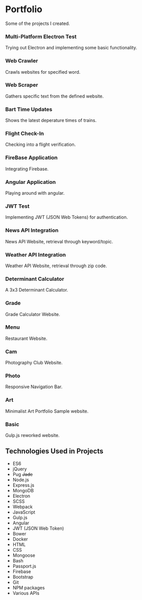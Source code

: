 # Portfolio
Some of the projects I created.

### Multi-Platform Electron Test
Trying out Electron and implementing some basic functionality.

### Web Crawler
Crawls websites for specified word.

### Web Scraper
Gathers specific text from the defined website.

### Bart Time Updates
Shows the latest deperature times of trains.

### Flight Check-In
Checking into a flight verification. 

### FireBase Application
Integrating Firebase.

### Angular Application
Playing around with angular.

### JWT Test
Implementing JWT (JSON Web Tokens) for authentication.

### News API Integration
News API Website, retrieval through keyword/topic.

### Weather API Integration
Weather API Website, retrieval through zip code.

### Determinant Calculator
A 3x3 Determinant Calculator.

### Grade
Grade Calculator Website.

### Menu
Restaurant Website.

### Cam
Photography Club Website.

### Photo
Responsive Navigation Bar.

### Art
Minimalist Art Portfolio Sample website.

### Basic
Gulp.js reworked website.


## Technologies Used in Projects
* ES6
* jQuery
* Pug ~~Jade~~
* Node.js
* Express.js
* MongoDB
* Electron
* SCSS
* Webpack
* JavaScript
* Gulp.js
* Angular
* JWT (JSON Web Token)
* Bower
* Docker
* HTML
* CSS
* Mongoose
* Bash
* Passport.js
* Firebase
* Bootstrap
* Git
* NPM packages
* Various APIs
